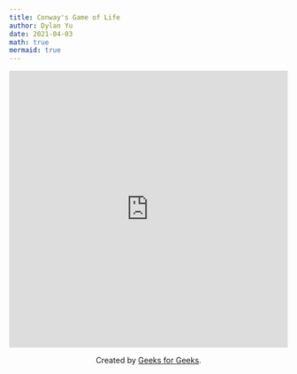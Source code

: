```yaml
---
title: Conway's Game of Life
author: Dylan Yu
date: 2021-04-03
math: true
mermaid: true
---
```


<div align="center">
<iframe frameborder="0" width="100%" height="500px" src="https://replit.com/@DylanYu/conway-life?outputonly=1&lite=true"></iframe>

Created by [Geeks for Geeks](https://www.geeksforgeeks.org/conways-game-life-python-implementation/).
</div>
